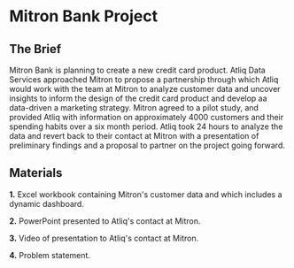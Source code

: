 # Mitron Bank Project

## The Brief
Mitron Bank is planning to create a new credit card product. Atliq Data Services approached Mitron to propose a partnership through which Atliq would work with the team at Mitron to analyze customer data and uncover insights to inform the design of the credit card product and develop aa data-driven a marketing strategy. Mitron agreed to a pilot study, and provided Atliq with information on approximately 4000 customers and their spending habits over a six month period. Atliq took 24 hours to analyze the data and revert back to their contact at Mitron with a presentation of preliminary findings and a proposal to partner on the project going forward.

## Materials
**1.** Excel workbook containing Mitron's customer data and which includes a dynamic dashboard.

**2.** PowerPoint presented to Atliq's contact at Mitron.

**3.** Video of presentation to Atliq's contact at Mitron.

**4.** Problem statement.

